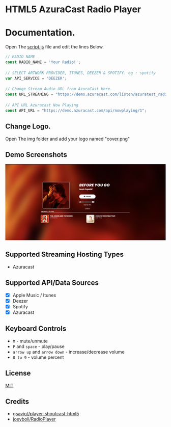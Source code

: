 
# HTML5 AzuraCast Radio Player

# Documentation.

Open The [script.js](https://github.com/PeWe79/RadioPlayer-azuracast/blob/main/js/script.js) file and edit the lines Below.

```javascript
// RADIO NAME
const RADIO_NAME = 'Your Radio!';

// SELECT ARTWORK PROVIDER, ITUNES, DEEZER & SPOTIFY. eg : spotify 
var API_SERVICE = 'DEEZER';

// Change Stream Audio URL from AzuraCast Here.
const URL_STREAMING = "https://demo.azuracast.com/listen/azuratest_radio/radio.mp3";

// API URL Azuracast Now Playing
const API_URL = "https://demo.azuracast.com/api/nowplaying/1";

 ```

 ## Change Logo.

Open The img folder and add your logo named "cover.png"

## Demo Screenshots

![Demo Screenshot](https://github.com/PeWe79/RadioPlayer/blob/main/img/thumb.png)


## Supported Streaming Hosting Types
* Azuracast

## Supported API/Data Sources
- [x] Apple Music / Itunes
- [x] Deezer
- [x] Spotify
- [x] Azuracast

## Keyboard Controls 
* `M` - mute/unmute
* `P` and `space` - play/pause
* `arrow up` and `arrow down` - increase/decrease volume
* `0 to 9` - volume percent

## License

[MIT](https://github.com/gsavio/player-shoutcast-html5/blob/master/LICENSE)

## Credits
* [gsavio//player-shoutcast-html5](https://github.com/gsavio/player-shoutcast-html5)
* [joeyboli/RadioPlayer](https://github.com/joeyboli/RadioPlayer)


